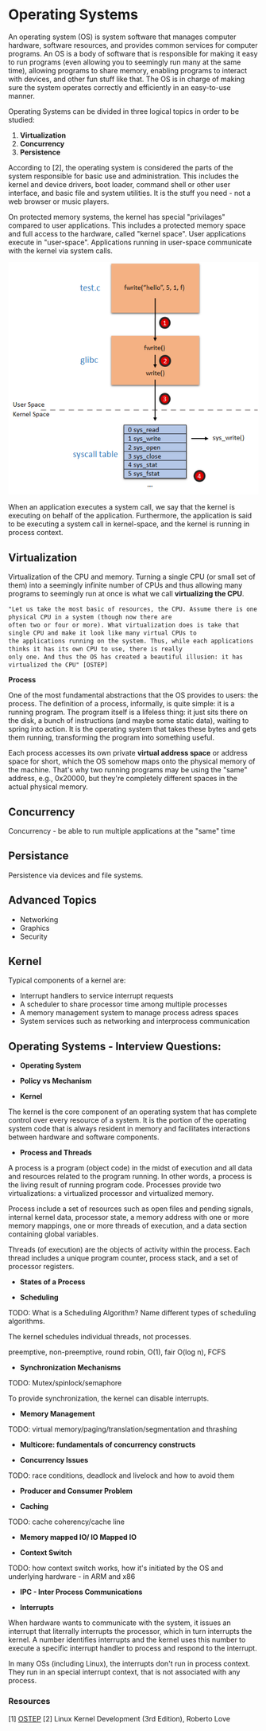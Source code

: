 # Operating Systems

An operating system (OS) is system software that manages computer hardware, software resources, and provides common services for computer programs.
An OS is a body of software that is responsible for making it easy to run programs (even allowing you to seemingly run many at the same time), allowing
programs to share memory, enabling programs to interact with devices, and other fun stuff like that. The OS is in charge of making sure the system
operates correctly and efficiently in an easy-to-use manner.

Operating Systems can be divided in three logical topics in order to be studied:

1. **Virtualization**
2. **Concurrency**
3. **Persistence**

According to [2], the operating system is considered the parts of the system responsible for basic use and administration.
This includes the kernel and device drivers, boot loader, command shell or other user interface, and basic file and system
utilities. It is the stuff you need - not a web browser or music players.

On protected memory systems, the kernel has special "privilages" compared to user applications. This includes a protected
memory space and full access to the hardware, called "kernel space". User applications execute in "user-space". Applications
running in user-space communicate with the kernel via system calls.

![syscall](../img/syscall.png)

When an application executes a system call, we say that the kernel is executing on behalf of the application. Furthermore,
the application is said to be executing a system call in kernel-space, and the kernel is running in process context.



## Virtualization

Virtualization of the CPU and memory. Turning a single CPU (or small set of them) into a seemingly infinite number of
CPUs and thus allowing many programs to seemingly run at once is what we call **virtualizing the CPU**.

```
"Let us take the most basic of resources, the CPU. Assume there is one physical CPU in a system (though now there are 
often two or four or more). What virtualization does is take that single CPU and make it look like many virtual CPUs to
the applications running on the system. Thus, while each applications thinks it has its own CPU to use, there is really
only one. And thus the OS has created a beautiful illusion: it has virtualized the CPU" [OSTEP]
```

**Process**

One of the most fundamental abstractions that the OS provides to users: the process. The definition of a process, informally,
is quite simple: it is a running program. The program itself is a lifeless thing: it just sits there on the disk, a bunch of
instructions (and maybe some static data), waiting to spring into action. It is the operating system that takes these bytes and
gets them running, transforming the program into something useful.

Each process accesses its own private **virtual address space** or address space for short, which the OS somehow maps onto the
physical memory of the machine. That's why two running programs may be using the "same" address, e.g., 0x20000, but they're
completely different spaces in the actual physical memory.


## Concurrency

Concurrency - be able to run multiple applications at the "same" time


## Persistance

Persistence via devices and file systems. 


## Advanced Topics

- Networking
- Graphics
- Security

## Kernel

Typical components of a kernel are:

- Interrupt handlers to service interrupt requests
- A scheduler to share processor time among multiple processes
- A memory management system to manage process adress spaces
- System services such as networking and interprocess communication

## Operating Systems - Interview Questions:

- **Operating System**

- **Policy vs Mechanism**

- **Kernel**

The kernel is the core component of an operating system that has complete control
over every resource of a system. It is the portion of the operating system code that
is always resident in memory and facilitates interactions between hardware and 
software components.

- **Process and Threads**

A process is a program (object code) in the midst of execution and all data and resources
related to the program running. In other words, a process is the living result of running
program code. Processes provide two virtualizations: a virtualized processor and
virtualized memory.

Process include a set of resources such as open files and pending signals, internal kernel
data, processor state, a memory address with one or more memory mappings, one or more
threads of execution, and a data section containing global variables.

Threads (of execution) are the objects of activity within the process. Each thread
includes a unique program counter, process stack, and a set of processor registers.

- **States of a Process**

- **Scheduling**

TODO: What is a Scheduling Algorithm? Name different types of scheduling algorithms.

The kernel schedules individual threads, not processes.

preemptive, non-preemptive, round robin, O(1), fair O(log n), FCFS
 
 
- **Synchronization Mechanisms** 

TODO: Mutex/spinlock/semaphore

To provide synchronization, the kernel can disable interrupts.

- **Memory Management**

TODO: virtual memory/paging/translation/segmentation and thrashing

- **Multicore: fundamentals of concurrency constructs**

- **Concurrency Issues**

TODO: race conditions, deadlock and livelock and how to avoid them

- **Producer and Consumer Problem**


- **Caching**

TODO: cache coherency/cache line


- **Memory mapped IO/ IO Mapped IO**


- **Context Switch**

TODO: how context switch works, how it's initiated by the OS and underlying hardware - in ARM and x86

- **IPC - Inter Process Communications**


- **Interrupts** 

When hardware wants to communicate with the system, it issues an interrupt that literrally interrupts
the processor, which in turn interrupts the kernel. A number identifies interrupts and the kernel uses this number
to execute a specific interrupt handler to process and respond to the interrupt.

In many OSs (including Linux), the interrupts don't run in process context. They run in an special interrupt context,
that is not associated with any process.

### Resources

[1] [OSTEP](https://pages.cs.wisc.edu/~remzi/OSTEP/)
[2] Linux Kernel Development (3rd Edition), Roberto Love
